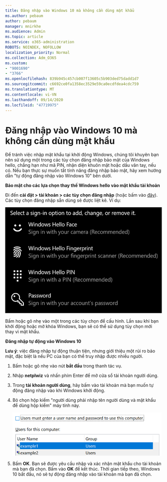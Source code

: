```yaml
---
title: Đăng nhập vào Windows 10 mà không cần dùng mật khẩu
ms.author: pebaum
author: pebaum
manager: mnirkhe
ms.audience: Admin
ms.topic: article
ms.service: o365-administration
ROBOTS: NOINDEX, NOFOLLOW
localization_priority: Normal
ms.collection: Adm_O365
ms.custom:
- "9001690"
- "3766"
ms.openlocfilehash: 839b945c457cb007f13605c5b903ded75dadd1d7
ms.sourcegitcommit: c6692ce0fa1358ec3529e59ca0ecdfdea4cdc759
ms.translationtype: MT
ms.contentlocale: vi-VN
ms.lasthandoff: 09/14/2020
ms.locfileid: "47719975"
---
```

# <a name="sign-in-to-windows-10-without-using-a-password"></a>Đăng nhập vào Windows 10 mà không cần dùng mật khẩu

Để tránh việc nhập mật khẩu tại khởi động Windows, chúng tôi khuyên bạn nên sử dụng một trong các tùy chọn đăng nhập bảo mật của Windows hello, chẳng hạn như mã PIN, nhận diện khuôn mặt hoặc dấu vân tay, nếu có. Nếu bạn thực sự muốn tắt tính năng đăng nhập bảo mật, hãy xem hướng dẫn "tự động đăng nhập vào Windows 10" bên dưới.

**Bảo mật cho các lựa chọn thay thế Windows hello vào mật khẩu tài khoản**

Đi đến **cài đặt > tài khoản > các tùy chọn đăng nhập** (hoặc bấm vào [đây](ms-settings:signinoptions?activationSource=GetHelp)). Các tùy chọn đăng nhập sẵn dùng sẽ được liệt kê. Ví dụ:

![Các tùy chọn đăng nhập.](media/sign-in-options.png)

Bấm hoặc gõ nhẹ vào một trong các tùy chọn để cấu hình. Lần sau khi bạn khởi động hoặc mở khóa Windows, bạn sẽ có thể sử dụng tùy chọn mới thay vì mật khẩu. 

**Đăng nhập tự động vào Windows 10**

**Lưu ý**: việc đăng nhập tự động thuận tiện, nhưng giới thiệu một rủi ro bảo mật, đặc biệt là nếu PC của bạn có thể truy nhập được nhiều người. 

1. Bấm hoặc gõ nhẹ vào nút **bắt đầu** trong thanh tác vụ.

2. Nhập **netplwiz** và nhấn phím Enter để mở cửa sổ tài khoản người dùng.

3. Trong **tài khoản người dùng**, hãy bấm vào tài khoản mà bạn muốn tự động đăng nhập vào khi Windows khởi động.

4. Bỏ chọn hộp kiểm "người dùng phải nhập tên người dùng và mật khẩu để dùng hộp kiểm" máy tính này.

    ![Người dùng phải nhập tùy chọn tên người dùng và mật khẩu.](media/users-must-enter-username.png)

5. Bấm **OK**. Bạn sẽ được yêu cầu nhập và xác nhận mật khẩu cho tài khoản mà bạn đã chọn. Bấm vào **OK** để kết thúc. Thời gian tiếp theo, Windows 10 bắt đầu, nó sẽ tự động đăng nhập vào tài khoản mà bạn đã chọn.
